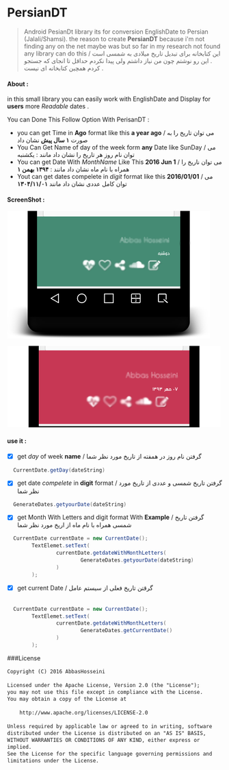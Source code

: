 # PersianDT
>Android PesianDt library its for conversion EnglishDate to Persian (Jalali/Shamsi). the reason to create **PersianDT** because i'm not finding any on the net maybe was but so far in my research not found any library can do this /
>این کتابخانه برای تبدیل تاریخ میلادی به  شمسی  است . این رو نوشتم چون من نیاز داشتم ولی پیدا نکردم حداقل تا انجای که جستجو کردم همچین کتابخانه ای نیست .

#### About :

in this small library you can easily work with EnglishDate and Display for **users** more _Readable_ dates  .

You can Done This Follow Option With PerisanDT :

* you can get Time in **Ago** format like this **a year ago** / می توان تاریخ را به صورت **۱ سال پیش** نشان داد
* You Can Get Name of day of the week form **any** Date like SunDay / می توان نام روز هر تاریخ را نشان داد مانند : یکشنبه
* You can get Date With _MonthName_ Like This **2016 Jun 1** / می توان ناریخ را همراه با نام ماه نشان داد مانند : **۱۳۹۴ بهمن ۱**
* Yout can get dates compelete in _digit_ format like this **2016/01/01** / می توان کامل عددی نشان داد مانند **۱۳۰۴/۱۱/۰۱**

#### ScreenShot :

![Image of PerisanDT](https://github.com/abbashosseini/PersianDT/blob/master/ScreenShots/2016-02-07-013831.png)


![Image of PerisanDT](https://github.com/abbashosseini/PersianDT/blob/master/ScreenShots/2016-02-07-014243.png)

#### use it :

- [x] get _day_ of week **name** / گرفتن نام روز در همفته از تاریخ مورد نظر شما

```java
  CurrentDate.getDay(dateString)
````

- [x] get date _compelete_ in **digit** format  / گرفتن تاریخ شمسی و عددی از تاریخ مورد نظر شما

```java
  GenerateDates.getyourDate(dateString)
````

- [x] get Month With Letters and digit format With **Example** / گرفتن تاریخ شمسی همراه با نام ماه  از اریخ مورد نظر شما
```java
  CurrentDate currentDate = new CurrentDate();
        TextElemet.setText(
                currentDate.getdateWithMonthLetters(
                        GenerateDates.getyourDate(dateString)
                )
        );
````

- [x] get current Date  / گرقتن تاریخ فعلی از سیستم عامل

```java

  CurrentDate currentDate = new CurrentDate();
        TextElemet.setText(
                currentDate.getdateWithMonthLetters(
                        GenerateDates.getCurrentDate()
                )
        );
````

###License

	Copyright (C) 2016 AbbasHosseini
	
	Licensed under the Apache License, Version 2.0 (the "License");
	you may not use this file except in compliance with the License.
	You may obtain a copy of the License at
	
	    http://www.apache.org/licenses/LICENSE-2.0
	
	Unless required by applicable law or agreed to in writing, software
	distributed under the License is distributed on an "AS IS" BASIS,
	WITHOUT WARRANTIES OR CONDITIONS OF ANY KIND, either express or implied.
	See the License for the specific language governing permissions and
	limitations under the License.

